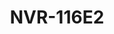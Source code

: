 ---
title: "NVR-116E2"
description: "16CH 1-SATA Ultra 265/H.265/H.264 NVR"
image: "/images/categories/products/accessories/BAT-LA5800/BAT-LA58002.png"
images:
  - url: "/images/categories/products/accessories/BAT-LA5800/BAT-LA58002.png"
    caption: "Front view"
features:
  - Support Ultra 265/H.265/H.264 video formats
  - 16-channel input
  - Up to 8MP resolution recording
  - Support 1-ch HDMI, 1-ch VGA
  - HDMI and VGA simultaneous output
  - 1 SATA HDD up to 6TB
  - Support cloud upgrade
specifications: 
  IP Video Input: 16-ch
  Incoming Bandwidth: 64Mbps
  Outgoing Bandwidth: 32Mbps
  Remote Users: "128"
  Protocols: P2P, UPnP, DHCP
  VGA:
        1024X768@60,1280X720@60, 1440X900@60, 1280X1024@60,1600X1200@60,1920X1080@50, 1920X1080@60
  HDMI:
        1024X768@60,1280X720@60, 1440X900@60, 1280X1024@60,1600X1200@60,1920X1080@50, 1920X1080@60, 3840X2160@30
  Recording Resolution: 8MP/6MP/5MP/4MP/3MP/1080p/960p/720p/D1/2CIF/CIF
  Audio Output: 1-ch, 3.5mm
  Synchronous Playback: 16-ch
  Corridor Mode Screen: 3/4/5/7/9/10/12/16
  Decoding format: H.265/H.264
  Liveview/Playback: 8MP/6MP/5MP/4MP/3MP/1080p/960p/720p/D1/2CIF/CIF
  Capability: 1 x 8MP@30, 1 x 5MP@30, 2 x 4MP@30, 4*3MP@25, 4 x 1080p@30, 8 x 720p@30, 16 x D1@25
  SATA: 1 SATA interface
  Capacity: up to 6TB for each disk
  Network Interface: 1 RJ45 10M/100M self-adaptive Ethernet Interface
  USB Interface: Rear panel:- 2 x USB2.0
  Power Supply: 12V DC
  Power Consumption: ≤3.2 W (without HDD)
  Working Environment: -10°C~+55°C (+14°F~+131°F), Humidity ≤ 90% RH (non-condensing)
  Dimensions: 260mm × 243mm × 46mm (10.2" × 9.6" × 1.8")
  Weight: ≤1kg (2.2lb) (without HDD)
---
